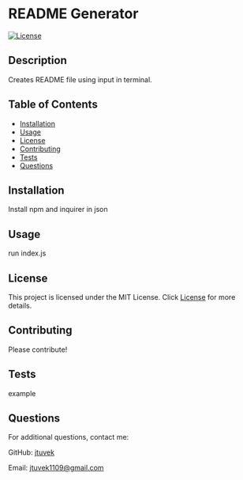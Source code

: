 # README Generator
[![License](https://img.shields.io/badge/License-MIT-yellow.svg)]([License](https://opensource.org/licenses/MIT))

## Description

Creates README file using input in terminal.

## Table of Contents

- [Installation](#installation)
- [Usage](#usage)
- [License](#license)
- [Contributing](#contributing)
- [Tests](#tests)
- [Questions](#questions)



## Installation

Install npm and inquirer in json



## Usage

run index.js



## License

This project is licensed under the MIT License. Click [License](https://opensource.org/licenses/MIT) for more details.
  
  

## Contributing

Please contribute!



## Tests

example



## Questions

For additional questions, contact me:

GitHub: [jtuvek](https://github.com/jtuvek)

Email: jtuvek1109@gmail.com
